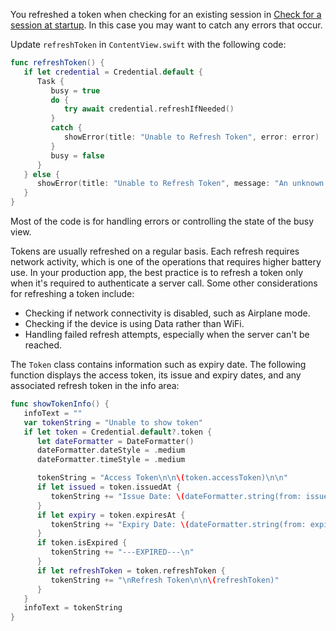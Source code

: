 You refreshed a token when checking for an existing session in [Check for a session at startup](#check-for-a-session-at-startup). In this case you may want to catch any errors that occur.

Update `refreshToken` in `ContentView.swift` with the following code:

```swift
func refreshToken() {
   if let credential = Credential.default {
      Task {
         busy = true
         do {
            try await credential.refreshIfNeeded()
         }
         catch {
            showError(title: "Unable to Refresh Token", error: error)
         }
         busy = false
      }
   } else {
      showError(title: "Unable to Refresh Token", message: "An unknown issue prevented refreshing the token. Please try again.")
   }
}
```

Most of the code is for handling errors or controlling the state of the busy view.

Tokens are usually refreshed on a regular basis. Each refresh requires network activity, which is one of the operations that requires higher battery use. In your production app, the best practice is to refresh a token only when it's required to authenticate a server call. Some other considerations for refreshing a token include:

- Checking if network connectivity is disabled, such as Airplane mode.
- Checking if the device is using Data rather than WiFi.
- Handling failed refresh attempts, especially when the server can't be reached.

The `Token` class contains information such as expiry date. The following function displays the access token, its issue and expiry dates, and any associated refresh token in the info area:

```swift
func showTokenInfo() {
   infoText = ""
   var tokenString = "Unable to show token"
   if let token = Credential.default?.token {
      let dateFormatter = DateFormatter()
      dateFormatter.dateStyle = .medium
      dateFormatter.timeStyle = .medium

      tokenString = "Access Token\n\n\(token.accessToken)\n\n"
      if let issued = token.issuedAt {
         tokenString += "Issue Date: \(dateFormatter.string(from: issued))\n"
      }
      if let expiry = token.expiresAt {
         tokenString += "Expiry Date: \(dateFormatter.string(from: expiry))\n"
      }
      if token.isExpired {
         tokenString += "---EXPIRED---\n"
      }
      if let refreshToken = token.refreshToken {
         tokenString += "\nRefresh Token\n\n\(refreshToken)"
      }
   }
   infoText = tokenString
}
```

